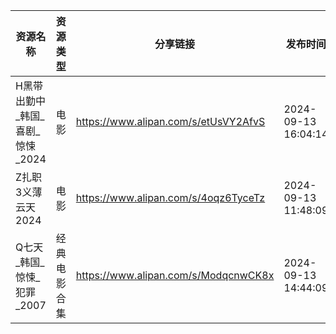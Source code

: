 | 资源名称                 | 资源类型   | 分享链接                                 | 发布时间                |
| -------------------- | ------ | ------------------------------------ | ------------------- |
| H黑带出勤中_韩国_喜剧_惊悚_2024 | 电影     | https://www.alipan.com/s/etUsVY2AfvS | 2024-09-13 16:04:14 |
| Z扎职3义薄云天2024         | 电影     | https://www.alipan.com/s/4oqz6TyceTz | 2024-09-13 11:48:09 |
| Q七天_韩国_惊悚_犯罪_2007    | 经典电影合集 | https://www.alipan.com/s/ModqcnwCK8x | 2024-09-13 14:44:09 |
